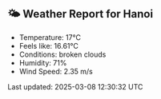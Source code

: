 <!-- WEATHER-START -->
## 🌤 Weather Report for Hanoi

- Temperature: 17°C
- Feels like: 16.61°C
- Conditions: broken clouds
- Humidity: 71%
- Wind Speed: 2.35 m/s

Last updated: 2025-03-08 12:30:32 UTC
<!-- WEATHER-END -->
